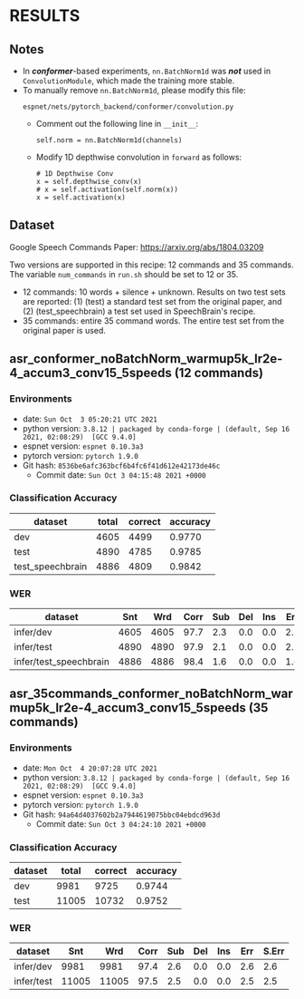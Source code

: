 <!-- Generated by scripts/utils/show_asr_result.sh -->
# RESULTS

## Notes
- In ***conformer***-based experiments, `nn.BatchNorm1d` was ***not*** used in `ConvolutionModule`, which made the training more stable.
- To manually remove `nn.BatchNorm1d`, please modify this file:
  ```
  espnet/nets/pytorch_backend/conformer/convolution.py
  ```
  * Comment out the following line in `__init__`:
    ```
    self.norm = nn.BatchNorm1d(channels)
    ```
  * Modify 1D depthwise convolution in `forward` as follows:
    ```
    # 1D Depthwise Conv
    x = self.depthwise_conv(x)
    # x = self.activation(self.norm(x))
    x = self.activation(x)
    ```

## Dataset
Google Speech Commands Paper: https://arxiv.org/abs/1804.03209

Two versions are supported in this recipe: 12 commands and 35 commands. The variable `num_commands` in `run.sh` should be set to 12 or 35.
- 12 commands: 10 words + silence + unknown. Results on two test sets are reported: (1) (test) a standard test set from the original paper, and (2) (test_speechbrain) a test set used in SpeechBrain's recipe.
- 35 commands: entire 35 command words. The entire test set from the original paper is used.


## asr_conformer_noBatchNorm_warmup5k_lr2e-4_accum3_conv15_5speeds (12 commands)

### Environments
- date: `Sun Oct  3 05:20:21 UTC 2021`
- python version: `3.8.12 | packaged by conda-forge | (default, Sep 16 2021, 02:08:29)  [GCC 9.4.0]`
- espnet version: `espnet 0.10.3a3`
- pytorch version: `pytorch 1.9.0`
- Git hash: `8536be6afc363bcf6b4fc6f41d612e42173de46c`
  - Commit date: `Sun Oct 3 04:15:48 2021 +0000`

### Classification Accuracy
|dataset|total|correct|accuracy|
|-------|-----|-------|--------|
|dev|4605|4499|0.9770|
|test|4890|4785|0.9785|
|test_speechbrain|4886|4809|0.9842|

### WER
|dataset|Snt|Wrd|Corr|Sub|Del|Ins|Err|S.Err|
|---|---|---|---|---|---|---|---|---|
|infer/dev|4605|4605|97.7|2.3|0.0|0.0|2.3|2.3|
|infer/test|4890|4890|97.9|2.1|0.0|0.0|2.1|2.1|
|infer/test_speechbrain|4886|4886|98.4|1.6|0.0|0.0|1.6|1.6|


## asr_35commands_conformer_noBatchNorm_warmup5k_lr2e-4_accum3_conv15_5speeds (35 commands)

### Environments
- date: `Mon Oct  4 20:07:28 UTC 2021`
- python version: `3.8.12 | packaged by conda-forge | (default, Sep 16 2021, 02:08:29)  [GCC 9.4.0]`
- espnet version: `espnet 0.10.3a3`
- pytorch version: `pytorch 1.9.0`
- Git hash: `94a64d4037602b2a7944619075bbc04ebdcd963d`
  - Commit date: `Sun Oct 3 04:24:10 2021 +0000`

### Classification Accuracy
|dataset|total|correct|accuracy|
|-------|-----|-------|--------|
|dev|9981|9725|0.9744|
|test|11005|10732|0.9752|

### WER
|dataset|Snt|Wrd|Corr|Sub|Del|Ins|Err|S.Err|
|---|---|---|---|---|---|---|---|---|
|infer/dev|9981|9981|97.4|2.6|0.0|0.0|2.6|2.6|
|infer/test|11005|11005|97.5|2.5|0.0|0.0|2.5|2.5|
